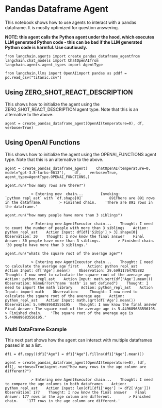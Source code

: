 Pandas Dataframe Agent
======================

This notebook shows how to use agents to interact with a pandas dataframe. It is mostly optimized for question answering.

**NOTE: this agent calls the Python agent under the hood, which executes LLM generated Python code - this can be bad if the LLM generated Python code is harmful. Use cautiously.**

    from langchain.agents import create_pandas_dataframe_agentfrom langchain.chat_models import ChatOpenAIfrom langchain.agents.agent_types import AgentType

    from langchain.llms import OpenAIimport pandas as pddf = pd.read_csv("titanic.csv")

Using ZERO\_SHOT\_REACT\_DESCRIPTION[](#using-zero_shot_react_description "Direct link to Using ZERO_SHOT_REACT_DESCRIPTION")
------------------------------------------------------------------------------------------------------------------------------

This shows how to initialize the agent using the ZERO\_SHOT\_REACT\_DESCRIPTION agent type. Note that this is an alternative to the above.

    agent = create_pandas_dataframe_agent(OpenAI(temperature=0), df, verbose=True)

Using OpenAI Functions[](#using-openai-functions "Direct link to Using OpenAI Functions")
------------------------------------------------------------------------------------------

This shows how to initialize the agent using the OPENAI\_FUNCTIONS agent type. Note that this is an alternative to the above.

    agent = create_pandas_dataframe_agent(    ChatOpenAI(temperature=0, model="gpt-3.5-turbo-0613"),    df,    verbose=True,    agent_type=AgentType.OPENAI_FUNCTIONS,)

    agent.run("how many rows are there?")

                > Entering new  chain...        Invoking: `python_repl_ast` with `df.shape[0]`            891There are 891 rows in the dataframe.        > Finished chain.    'There are 891 rows in the dataframe.'

    agent.run("how many people have more than 3 siblings")

                > Entering new AgentExecutor chain...    Thought: I need to count the number of people with more than 3 siblings    Action: python_repl_ast    Action Input: df[df['SibSp'] > 3].shape[0]    Observation: 30    Thought: I now know the final answer    Final Answer: 30 people have more than 3 siblings.        > Finished chain.    '30 people have more than 3 siblings.'

    agent.run("whats the square root of the average age?")

                > Entering new AgentExecutor chain...    Thought: I need to calculate the average age first    Action: python_repl_ast    Action Input: df['Age'].mean()    Observation: 29.69911764705882    Thought: I now need to calculate the square root of the average age    Action: python_repl_ast    Action Input: math.sqrt(df['Age'].mean())    Observation: NameError("name 'math' is not defined")    Thought: I need to import the math library    Action: python_repl_ast    Action Input: import math    Observation:     Thought: I now need to calculate the square root of the average age    Action: python_repl_ast    Action Input: math.sqrt(df['Age'].mean())    Observation: 5.449689683556195    Thought: I now know the final answer    Final Answer: The square root of the average age is 5.449689683556195.        > Finished chain.    'The square root of the average age is 5.449689683556195.'

### Multi DataFrame Example[](#multi-dataframe-example "Direct link to Multi DataFrame Example")

This next part shows how the agent can interact with multiple dataframes passed in as a list.

    df1 = df.copy()df1["Age"] = df1["Age"].fillna(df1["Age"].mean())

    agent = create_pandas_dataframe_agent(OpenAI(temperature=0), [df, df1], verbose=True)agent.run("how many rows in the age column are different?")

                > Entering new AgentExecutor chain...    Thought: I need to compare the age columns in both dataframes    Action: python_repl_ast    Action Input: len(df1[df1['Age'] != df2['Age']])    Observation: 177    Thought: I now know the final answer    Final Answer: 177 rows in the age column are different.        > Finished chain.    '177 rows in the age column are different.'